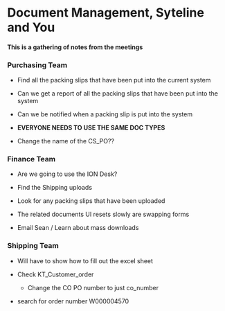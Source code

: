 # Document Management, Syteline and You

#### This is a gathering of notes from the meetings

### Purchasing Team

 + Find all the packing slips that have been put into the current system
 
 + Can we get a report of all the packing slips that have been put into the system
 
 + Can we be notified when a packing slip is put into the system
 
 + **EVERYONE NEEDS TO USE THE SAME DOC TYPES**
 
 + Change the name of the CS_PO??

### Finance Team
 
 + Are we going to use the ION Desk?
 
 + Find the Shipping uploads

 + Look for any packing slips that have been uploaded

 + The related documents UI resets slowly are swapping forms

 + Email Sean / Learn about mass downloads

### Shipping Team

 + Will have to show how to fill out the excel sheet
 
 + Check KT_Customer_order
   + Change the CO PO number to just co_number
 
 + search for order number W000004570